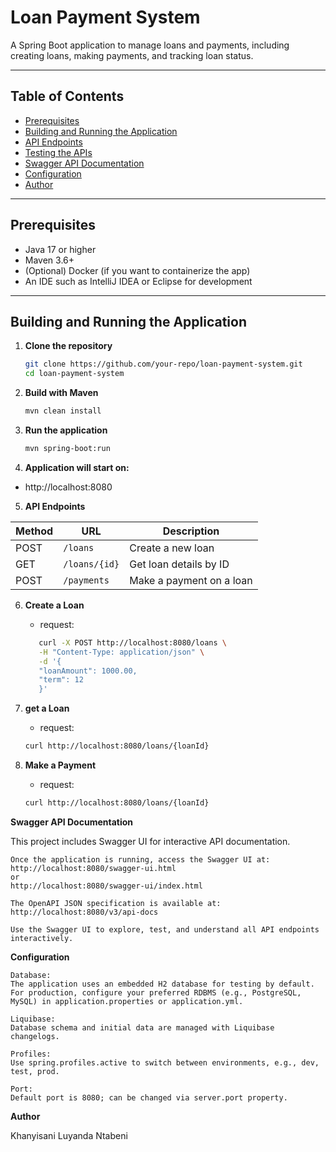 # Loan Payment System

A Spring Boot application to manage loans and payments, including creating loans, making payments, and tracking loan status.

---

## Table of Contents

- [Prerequisites](#prerequisites)
- [Building and Running the Application](#building-and-running-the-application)
- [API Endpoints](#api-endpoints)
- [Testing the APIs](#testing-the-apis)
- [Swagger API Documentation](#swagger-api-documentation)
- [Configuration](#configuration)
- [Author](#author)

---

## Prerequisites

- Java 17 or higher
- Maven 3.6+
- (Optional) Docker (if you want to containerize the app)
- An IDE such as IntelliJ IDEA or Eclipse for development

---

## Building and Running the Application

1. **Clone the repository**

   ```bash
   git clone https://github.com/your-repo/loan-payment-system.git
   cd loan-payment-system
   
2. **Build with Maven**

    ```bash
   mvn clean install

3. **Run the application**
    ```bash
   mvn spring-boot:run

4. **Application will start on:**
  - http://localhost:8080


5. **API Endpoints**
   
| Method | URL           | Description              |
| ------ | ------------- | ------------------------ |
| POST   | `/loans`      | Create a new loan        |
| GET    | `/loans/{id}` | Get loan details by ID   |
| POST   | `/payments`   | Make a payment on a loan |

6. **Create a Loan**

      - request:
   ```bash
      curl -X POST http://localhost:8080/loans \
      -H "Content-Type: application/json" \
      -d '{
      "loanAmount": 1000.00,
      "term": 12
      }'

7. **get a Loan**

   - request:
   ```bash
   curl http://localhost:8080/loans/{loanId}

7. **Make a Payment**

   - request:
   ```bash
   curl http://localhost:8080/loans/{loanId}

**Swagger API Documentation**

This project includes Swagger UI for interactive API documentation.

    Once the application is running, access the Swagger UI at:
    http://localhost:8080/swagger-ui.html
    or
    http://localhost:8080/swagger-ui/index.html

    The OpenAPI JSON specification is available at:
    http://localhost:8080/v3/api-docs

    Use the Swagger UI to explore, test, and understand all API endpoints interactively.

**Configuration**

    Database:
    The application uses an embedded H2 database for testing by default. For production, configure your preferred RDBMS (e.g., PostgreSQL, MySQL) in application.properties or application.yml.

    Liquibase:
    Database schema and initial data are managed with Liquibase changelogs.

    Profiles:
    Use spring.profiles.active to switch between environments, e.g., dev, test, prod.

    Port:
    Default port is 8080; can be changed via server.port property.

**Author**

Khanyisani Luyanda Ntabeni